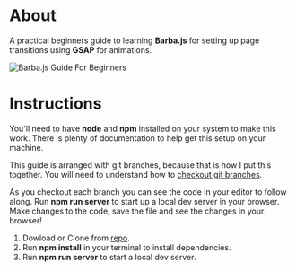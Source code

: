 # About

A practical beginners guide to learning **Barba.js** for setting up page transitions using **GSAP** for animations.

![Barba.js Guide For Beginners](https://github.com/telagraphic/barba-page-transitions-guide/blob/master/img/page-transitions-guide.gif)

# Instructions

You'll need to have **node** and **npm** installed on your system to make this work.
There is plenty of documentation to help get this setup on your machine.

This guide is arranged with git branches, because that is how I put this together.
You will need to understand how to [checkout git branches](https://www.atlassian.com/git/tutorials/using-branches/git-checkout).

As you checkout each branch you can see the code in your editor to follow along.
Run **npm run server** to start up a local dev server in your browser.
Make changes to the code, save the file and see the changes in your browser!

1. Dowload or Clone from [repo](https://github.com/telagraphic/page-transitions).
2. Run **npm install** in your terminal to install dependencies.
3. Run **npm run server** to start a local dev server.
